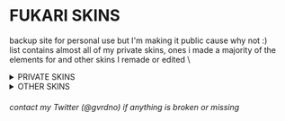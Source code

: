# FUKARI SKINS
backup site for personal use but I'm making it public cause why not :) \
‎list contains almost all of my private skins, ones i made a majority of the elements for and other skins I remade or edited \ 

<details><summary>PRIVATE SKINS</sub></summary>
<p>
  
> Click on the images to download\
> ‎‎‎‎‎‎‎‎Hover over the images to see each skin's name

[![fukari](https://cdn.discordapp.com/attachments/748293859057991794/1184864133397614662/screenshot036.jpg "fukari")](https://cdn.discordapp.com/attachments/1184844604810481726/1184847282617712660/fukari.osk)

[![fukari default](https://cdn.discordapp.com/attachments/748293859057991794/1184864242663440434/screenshot037.jpg "fukari default")](https://cdn.discordapp.com/attachments/1184844604810481726/1184847317283643432/fukari_default.osk)

[![fukari bubble](https://cdn.discordapp.com/attachments/748293859057991794/1184864817887055916/screenshot042.jpg "fukari bubble")](https://cdn.discordapp.com/attachments/1184844604810481726/1184855472768036864/Fukari_bubble.osk)

[![fukari alt](https://cdn.discordapp.com/attachments/748293859057991794/1184864400105025536/screenshot039.jpg "fukari alt")](https://cdn.discordapp.com/attachments/1184844604810481726/1184855852423847956/Fukari_alt.osk)
</details>

<details><summary>OTHER SKINS</sub></summary>
<p>
  
> Click on the images to download\
> ‎‎‎‎‎‎‎‎Hover over the images to see each skin's name
  
[![haga fukari remake](https://cdn.discordapp.com/attachments/748293859057991794/1191835387488911412/screenshot052.jpg "haga remake")](https://dl.dropboxusercontent.com/s/sqz2vr3muce6kmt/haga%20remake.osk)

[![haga fukari remake](https://cdn.discordapp.com/attachments/748293859057991794/1191835390273929247/screenshot054.jpg "mikuroll edit")](https://cdn.discordapp.com/attachments/748293859057991794/1005415148439212032/77777_mikuroll.osk)
</details>

<h6> 
  contact my Twitter (@gvrdno) if anything is broken or missing
</h6> 
